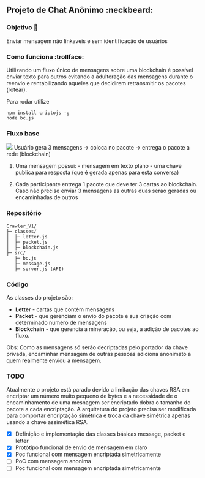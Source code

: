 ## Projeto de Chat Anônimo :neckbeard:

### Objetivo :speech_balloon:
  Enviar mensagem não linkaveis e sem identificação de usuários
  
### Como funciona :trollface:
Utilizando um fluxo único de mensagens sobre uma blockchain é possível enviar texto para outros evitando a adulteração das mensagens durante o reenvio e rentabilizando aqueles que decidirem retransmitir os pacotes (rotear).

Para rodar utilize
```
npm install criptojs -g
node bc.js
```
### Fluxo base
![](https://img.icons8.com/bubbles/2x/workflow.png)
Usuário gera 3 mensagens -> coloca no pacote -> entrega o pacote a rede (blockchain)

  1. Uma mensagem possui:
    - mensagem em texto plano
    - uma chave publica para resposta (que é gerada apenas para esta conversa)

  2. Cada participante entrega 1 pacote que deve ter 3 cartas ao blockchain.
  Caso não precise enviar 3 mensagens as outras duas serao geradas ou encaminhadas de outros

### Repositório
```
Crawler_V1/
├─ classes/
│  ├─ letter.js
│  ├─ packet.js
│  ├─ blockchain.js
├─ src/
   ├─ bc.js
   ├─ message.js
   ├─ server.js (API)
```

### Código
  As classes do projeto são:
  - **Letter** - cartas que contém mensagens
  - **Packet** - que gerenciam o envio do pacote e sua criação com determinado numero de mensagens
  - **Blockchain** - que gerencia a mineração, ou seja, a adição de pacotes ao fluxo.

Obs: Como as mensagens só serão decriptadas pelo portador da chave privada, encaminhar mensagem de outras pessoas adiciona anonimato a quem realmente enviou a mensagem.

### TODO
Atualmente o projeto está parado devido a limitação das chaves RSA em encriptar um número muito pequeno de bytes e a necessidade de o encaminhamento de uma mesnagem ser encriptado dobra o tamanho do pacote a cada encriptação. A arquitetura do projeto precisa ser modificada para comportar encriptação simétrica e troca da chave simétrica apenas usando a chave assimética RSA.
- [x] Definição e implementação das classes básicas message, packet e letter
- [x] Protótipo funcional de envio de mensagem em claro
- [x] Poc funcional com mensagem encriptada simetricamente
- [ ] PoC com mensagem anonima
- [ ] Poc funcional com mensagem encriptada simetricamente
